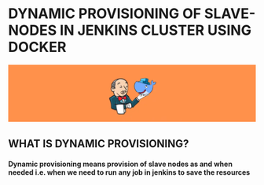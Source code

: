 # DYNAMIC PROVISIONING OF SLAVE-NODES IN JENKINS CLUSTER USING DOCKER

![jenkins-docker](https://github.com/OussamaMaroufi/Dynamic-provisioning-of-slave-node-jenkins/blob/main/images/jenkins-docker.png?raw=true)


## WHAT IS DYNAMIC PROVISIONING?

#### Dynamic provisioning means provision of slave nodes as and when needed i.e. when we need to run any job in jenkins to save the resources